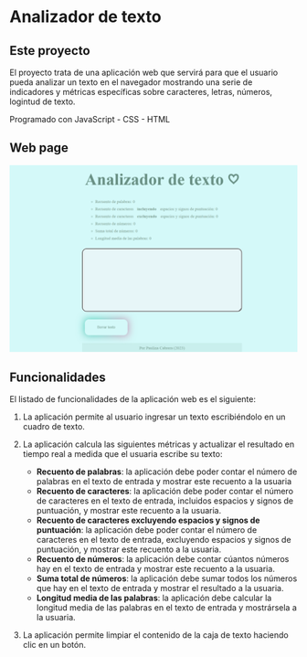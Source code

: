 # Analizador de texto

## Este proyecto
El proyecto trata de una aplicación web que servirá para que el usuario
pueda analizar un texto en el navegador mostrando una serie de indicadores y
métricas específicas sobre caracteres, letras, números, logintud de texto. 

Programado con JavaScript - CSS - HTML

## Web page
![Página analizador de texto](image-1.png)

## Funcionalidades

El listado de funcionalidades de la aplicación web es el siguiente:

1. La aplicación permite al usuario ingresar un texto escribiéndolo
en un cuadro de texto.

2. La aplicación calcula las siguientes métricas y actualizar el
resultado en tiempo real a medida que el usuaria escribe su texto:

    - **Recuento de palabras**: la aplicación debe poder contar el número de
    palabras en el texto de entrada y mostrar este recuento a la usuaria
    - **Recuento de caracteres**: la aplicación debe poder contar el número de
    caracteres en el texto de entrada, incluidos espacios y signos de
    puntuación, y mostrar este recuento a la usuaria.
    - **Recuento de caracteres excluyendo espacios y signos de puntuación**:
    la aplicación debe poder contar el número de caracteres en el texto de
    entrada, excluyendo espacios y signos de puntuación, y mostrar este recuento
    a la usuaria.
    - **Recuento de números**: la aplicación debe contar cúantos números hay en
    el texto de entrada y mostrar este recuento a la usuaria.
    - **Suma total de números**: la aplicación debe sumar todos los números que
    hay en el texto de entrada y mostrar el resultado a la usuaria.
    - **Longitud media de las palabras**: la aplicación debe calcular la
    longitud media de las palabras en el texto de entrada y mostrársela a la usuaria.

3. La aplicación permite limpiar el contenido de la caja de texto haciendo
clic en un botón.

